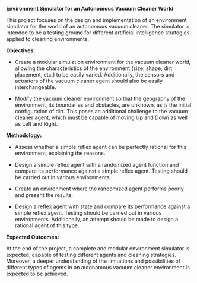 **Environment Simulator for an Autonomous Vacuum Cleaner World**

This project focuses on the design and implementation of an environment simulator for the world of an autonomous vacuum cleaner. The simulator is intended to be a testing ground for different artificial intelligence strategies applied to cleaning environments.

**Objectives:**

- Create a modular simulation environment for the vacuum cleaner world, allowing the characteristics of the environment (size, shape, dirt placement, etc.) to be easily varied. Additionally, the sensors and actuators of the vacuum cleaner agent should also be easily interchangeable.

- Modify the vacuum cleaner environment so that the geography of the environment, its boundaries and obstacles, are unknown, as is the initial configuration of dirt. This poses an additional challenge to the vacuum cleaner agent, which must be capable of moving Up and Down as well as Left and Right.

**Methodology:**

- Assess whether a simple reflex agent can be perfectly rational for this environment, explaining the reasons.

- Design a simple reflex agent with a randomized agent function and compare its performance against a simple reflex agent. Testing should be carried out in various environments.

- Create an environment where the randomized agent performs poorly and present the results.

- Design a reflex agent with state and compare its performance against a simple reflex agent. Testing should be carried out in various environments. Additionally, an attempt should be made to design a rational agent of this type.

**Expected Outcomes:**

At the end of the project, a complete and modular environment simulator is expected, capable of testing different agents and cleaning strategies. Moreover, a deeper understanding of the limitations and possibilities of different types of agents in an autonomous vacuum cleaner environment is expected to be achieved.
